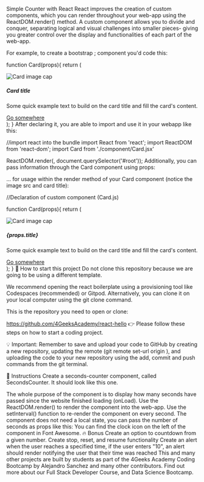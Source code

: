 Simple Counter with React
React improves the creation of custom components, which you can render throughout your web-app using the ReactDOM.render() method. A custom component allows you to divide and conquer, separating logical and visual challenges into smaller pieces- giving you greater control over the display and functionalities of each part of the web-app.

For example, to create a bootstrap <Card />; component you'd code this:

function Card(props){
    return (
        <div className="card">
            <img className="card-img-top" src="http://via.placeholder.com/350x150" alt="Card image cap" />
            <div className="card-body">
                <h5 className="card-title">Card title</h5>
                <p className="card-text">Some quick example text to build on the card title and fill the card's content.</p>
                <a href="#" className="btn btn-primary">Go somewhere</a>
            </div>
        </div>
    );
}
After declaring it, you are able to import and use it in your webapp like this:

//import react into the bundle
import React from 'react';
import ReactDOM from 'react-dom';
import Card from './component/Card.jsx'

ReactDOM.render(<Card />, document.querySelector('#root'));
Additionally, you can pass information through the Card component using props:


<!-- Use of the custom component -->
<Card imageUrl="http://via.placeholder.com/350x150" title="A nice image" />

... for usage within the render method of your Card component (notice the image src and card title):

//Declaration of custom component (Card.js)

function Card(props){
    return (
        <div className="card">
            <img className="card-img-top" src={props.imageUrl} alt="Card image cap" />
            <div className="card-body">
                <h5 className="card-title">{props.title}</h5>
                <p className="card-text">Some quick example text to build on the card title and fill the card's content.</p>
                <a href="#" className="btn btn-primary">Go somewhere</a>
            </div>
        </div>
    );
}
🌱 How to start this project
Do not clone this repository because we are going to be using a different template.

We recommend opening the react boilerplate using a provisioning tool like Codespaces (recommended) or Gitpod. Alternatively, you can clone it on your local computer using the git clone command.

This is the repository you need to open or clone:

https://github.com/4GeeksAcademy/react-hello
👉 Please follow these steps on how to start a coding project.

💡 Important: Remember to save and upload your code to GitHub by creating a new repository, updating the remote (git remote set-url origin <your new url>), and uploading the code to your new repository using the add, commit and push commands from the git terminal.

📝 Instructions
Create a seconds-counter component, called SecondsCounter. It should look like this one.

The whole purpose of the component is to display how many seconds have passed since the website finished loading (onLoad).
Use the ReactDOM.render() to render the component into the web-app.
Use the setInterval() function to re-render the component on every second.
The component does not need a local state, you can pass the number of seconds as props like this:
<SecondsCounter seconds={3434} />
You can find the clock icon on the left of the component in Font Awesome.
🔥 Bonus
Create an option to countdown from a given number.
Create stop, reset, and resume functionality
Create an alert when the user reaches a specified time, if the user enters "10", an alert should render notifying the user that their time was reached
This and many other projects are built by students as part of the 4Geeks Academy Coding Bootcamp by Alejandro Sanchez and many other contributors. Find out more about our Full Stack Developer Course, and Data Science Bootcamp.


